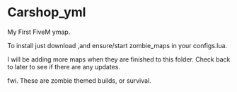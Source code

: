 # Carshop_yml
My First FiveM ymap. 

To install just download ,and ensure/start zombie_maps in your configs.lua.

I will be adding more maps when they are finished to this folder. Check back to later to see if there are any updates.

fwi. These are zombie themed builds, or survival.
